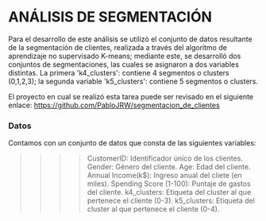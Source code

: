 # ANÁLISIS DE SEGMENTACIÓN

Para el desarrollo de este análisis se utilizó el conjunto de datos resultante de la segmentación de clientes, realizada a través del algoritmo de aprendizaje no supervisado K-means; mediante este, se desarrolló dos conjuntos de segmentaciones, las cuales se asignaron a dos variables distintas. La primera 'k4_clusters': contiene 4 segmentos o clusters (0,1,2,3); la segunda variable 'k5_clusters': contiene 5 segmentos o clusters. 

El proyecto en cual se realizó esta tarea puede ser revisado en el siguiente enlace: https://github.com/PabloJRW/segmentacion_de_clientes

### Datos
Contamos con un conjunto de datos que consta de las siguientes variables:
>>>> CustomerID: Identificador único de los clientes.
>>>> Gender: Género del cliente.
>>>> Age: Edad del cliente.
>>>> Annual Income(k$): Ingreso anual del cliete (en miles).
>>>> Spending Score (1-100): Puntaje de gastos del cliente.
>>>> k4_clusters: Etiqueta del cluster al que pertenece el cliente (0-3).
>>>> k5_clusters: Etiqueta del cluster al que pertenece el cliente (0-4).
